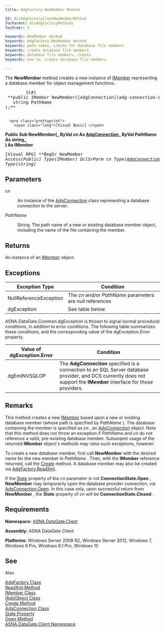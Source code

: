 ```yaml
---
title: AdgFactory.NewMember Method

Id: dcsAdgFactoryClassNewMemberMethod
TocParent: dcsAdgFactoryMethods
TocOrder: 2

keywords: NewMember method
keywords: AdgFactory.NewMember method
keywords: path names, create for database file members
keywords: create database file members
keywords: database file members, create
keywords: how to, create database file members

---
```


The **NewMember** method creates a new instance of [IMember](imember-class.html) representing a database member for object management functions.
<pre class="prettyprint">
        <span class="lang">[C#]</span>
 **public IMember NewMember([AdgConnection](adg-connection-class.html) cn
   string PathName
);** 
      </pre>
      <pre class="prettyprint">
        <span class="lang">[Visual Basic] </span>
 **Public Sub NewMember(_ 
   ByVal cn As [AdgConnection](adg-connection-class.html)_
   ByVal PathName As string_      
 ) As IMember** 
      </pre>
      <pre class="prettyprint">
        <span class="lang">[Visual RPG]</span>
 **BegSr NewMember Access(*Public) Type(IMember)
   DclSrParm cn Type([AdgConnection](adg-connection-class.html))
   DclSrParm PathName Type(*string)** 
      </pre>

## Parameters

<dl>
        <dt />
</dl>

*cn* 
<dl>
        <dd>

An instance of the [AdgConnection](adg-connection-class.html) class representing a database connection to the server.
</dd>
        <dt />
</dl>

*PathName* 
<dl>
        <dd>

String. The path name of a new or existing database member object, including the name of the file containing the member.
</dd>
</dl>

## Returns

An instance of an [IMember](imember-class.html) object.
## Exceptions



| Exception Type | Condition |
| ---- | ---- |
| NullReferenceException | The *cn* and/or *PathName* parameters are null references |
| dgException | See table below. |



ASNA.DataGate.Common.dgException is thrown to signal normal procedural conditions, in addition to error conditions. The following table summarizes these conditions, and the corresponding value of the <span>dgException.Error</span> property.


| Value of dgException.Error | Condition |
| ---- | ---- |
| dgEmINVSQLOP | The **AdgConnection** specified is a connection to an SQL Server database provider, and DCS currently does not support the **IMember** interface for those providers. |



## Remarks

This method creates a new [IMember](imember-class.html) based upon a new or existing database member (whose path is specified by *PathName* ). The database containing the member is specified as *cn* , an [ AdgConnection](adg-connection-class-state-property.html) object. Note that this method does not throw an exception if *PathName* and *cn* do not reference a valid, pre-existing database member. Subseqent usage of the returned **IMember** object's methods may raise such exceptions, however.

To create a new database member, first call **NewMember** with the desired name for the new member in *PathName* . Then, with the **IMember** reference returned, call the [Create](iadg-object-class-create-method.html) method. A database member may also be created via [ AdgFactory.ReadXml](adg-factory-class-read-xml-methods.html).

If the [State](adg-connection-class-state-property.html) property of the *cn* parameter is not **ConnectionState.Open** , **NewMember** may temporarily open the database provider connection, via [AdgConnection.Open](adg-connection-class-open-method.html). In this case only, upon successful return from **NewMember** , the **State** property of *cn* will be **ConnectionState.Closed** .
## Requirements

<span> **Namespace:** [ASNA.DataGate.Client](datagate-client-namespace.html) </span> 

<span> **Assembly:** ASNA DataGate Client</span> 

**Platforms:** Windows Server 2008 R2, Windows Server 2012, Windows 7, Windows 8 Pro, Windows 8.1 Pro, Windows 10
## See 
Also


[AdgFactory Class](adg-factory-class.html)
      <br />
[ReadXml Method](adg-factory-class-read-xml-methods.html) <br />
[IMember Class](imember-class.html)<br />
[IAdgObject Class](iadg-object-class.html)<br />
[Create Method](iadg-object-class-create-method.html) <br />
[AdgConnection Class](adg-connection-class.html)<br />
[State Property](adg-connection-class-state-property.html)<br />
[Open Method](adg-connection-class-open-method.html) <br />
[ASNA.DataGate.Client Namespace](datagate-client-namespace.html)

